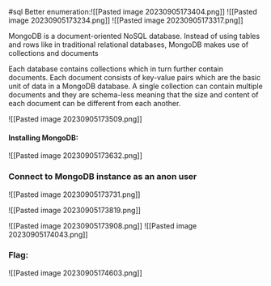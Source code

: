 #sql 
Better enumeration:![[Pasted image 20230905173404.png]]
![[Pasted image 20230905173234.png]]
![[Pasted image 20230905173317.png]]

MongoDB is a document-oriented NoSQL database. Instead of using tables and rows like in traditional relational databases, MongoDB makes use of collections and documents

Each database contains collections which in turn further contain documents. Each document consists of key-value pairs which are the basic unit of data in a MongoDB database. A single collection can contain multiple documents and they are schema-less meaning that the size and content of each document can be different from each another.

![[Pasted image 20230905173509.png]]

#### Installing MongoDB:
![[Pasted image 20230905173632.png]]

### Connect to MongoDB instance as an anon user
![[Pasted image 20230905173731.png]]

![[Pasted image 20230905173819.png]]

![[Pasted image 20230905173908.png]]
![[Pasted image 20230905174043.png]]

### Flag:
![[Pasted image 20230905174603.png]]